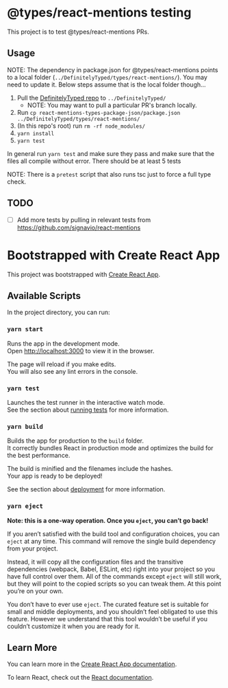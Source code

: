 
# @types/react-mentions testing

This project is to test @types/react-mentions PRs.


## Usage 

NOTE: The dependency in package.json for @types/react-mentions points to a local folder (`../DefinitelyTyped/types/react-mentions/`). You may need to update it. Below steps assume that is the local folder though...


1. Pull the [DefinitelyTyped repo](https://github.com/DefinitelyTyped/DefinitelyTyped) to `../DefinitelyTyped/`
    * NOTE: You may want to pull a particular PR's branch locally.
1. Run `cp react-mentions-types-package-json/package.json ../DefinitelyTyped/types/react-mentions/`
1. (In this repo's root) run `rm -rf node_modules/`
1. `yarn install`
1. `yarn test`

In general run `yarn test` and make sure they pass and make sure that the files all compile without error. There should be at least 5 tests

NOTE: There is a `pretest` script that also runs tsc just to force a full type check.

## TODO
- [ ] Add more tests by pulling in relevant tests from https://github.com/signavio/react-mentions

# Bootstrapped with Create React App

This project was bootstrapped with [Create React App](https://github.com/facebook/create-react-app).

## Available Scripts

In the project directory, you can run:

### `yarn start`

Runs the app in the development mode.\
Open [http://localhost:3000](http://localhost:3000) to view it in the browser.

The page will reload if you make edits.\
You will also see any lint errors in the console.

### `yarn test`

Launches the test runner in the interactive watch mode.\
See the section about [running tests](https://facebook.github.io/create-react-app/docs/running-tests) for more information.

### `yarn build`

Builds the app for production to the `build` folder.\
It correctly bundles React in production mode and optimizes the build for the best performance.

The build is minified and the filenames include the hashes.\
Your app is ready to be deployed!

See the section about [deployment](https://facebook.github.io/create-react-app/docs/deployment) for more information.

### `yarn eject`

**Note: this is a one-way operation. Once you `eject`, you can’t go back!**

If you aren’t satisfied with the build tool and configuration choices, you can `eject` at any time. This command will remove the single build dependency from your project.

Instead, it will copy all the configuration files and the transitive dependencies (webpack, Babel, ESLint, etc) right into your project so you have full control over them. All of the commands except `eject` will still work, but they will point to the copied scripts so you can tweak them. At this point you’re on your own.

You don’t have to ever use `eject`. The curated feature set is suitable for small and middle deployments, and you shouldn’t feel obligated to use this feature. However we understand that this tool wouldn’t be useful if you couldn’t customize it when you are ready for it.

## Learn More

You can learn more in the [Create React App documentation](https://facebook.github.io/create-react-app/docs/getting-started).

To learn React, check out the [React documentation](https://reactjs.org/).
